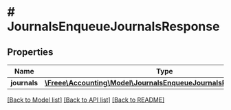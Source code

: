 # # JournalsEnqueueJournalsResponse

## Properties

Name | Type | Description | Notes
------------ | ------------- | ------------- | -------------
**journals** | [**\Freee\Accounting\Model\JournalsEnqueueJournalsResponseJournals**](JournalsEnqueueJournalsResponseJournals.md) |  | 

[[Back to Model list]](../../README.md#documentation-for-models) [[Back to API list]](../../README.md#documentation-for-api-endpoints) [[Back to README]](../../README.md)


